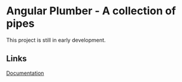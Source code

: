 # Angular Plumber - A collection of pipes

This project is still in early development.


## Links

[Documentation](https://alberthaff.dk/projects/ngx-plumber/docs/v1)
